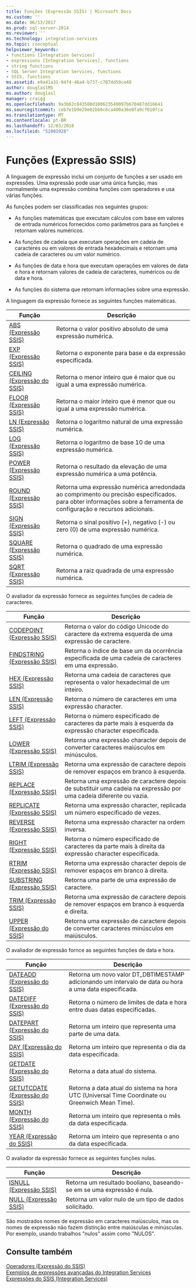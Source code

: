 ```yaml
---
title: Funções (Expressão SSIS) | Microsoft Docs
ms.custom: ''
ms.date: 06/13/2017
ms.prod: sql-server-2014
ms.reviewer: ''
ms.technology: integration-services
ms.topic: conceptual
helpviewer_keywords:
- functions [Integration Services]
- expressions [Integration Services], functions
- string functions
- SQL Server Integration Services, functions
- SSIS, functions
ms.assetid: e9a41a31-94f4-46a4-b737-c707dd59ce48
author: douglaslMS
ms.author: douglasl
manager: craigg
ms.openlocfilehash: 9a3b62c843508d100623549097b670487dd16641
ms.sourcegitcommit: ceb7e1b9e29e02bb0c6ca400a36e0fa9cf010fca
ms.translationtype: MT
ms.contentlocale: pt-BR
ms.lasthandoff: 12/03/2018
ms.locfileid: "52801928"
---
```

# <a name="functions-ssis-expression"></a>Funções (Expressão SSIS)
  A linguagem de expressão inclui um conjunto de funções a ser usado em expressões. Uma expressão pode usar uma única função, mas normalmente uma expressão combina funções com operadores e usa várias funções.  
  
 As funções podem ser classificadas nos seguintes grupos:  
  
-   As funções matemáticas que executam cálculos com base em valores de entrada numéricos fornecidos como parâmetros para as funções e retornam valores numéricos.  
  
-   As funções de cadeia que executam operações em cadeia de caracteres ou em valores de entrada hexadecimais e retornam uma cadeia de caracteres ou um valor numérico.  
  
-   As funções de data e hora que executam operações em valores de data e hora e retornam valores de cadeia de caracteres, numéricos ou de data e hora.  
  
-   As funções do sistema que retornam informações sobre uma expressão.  
  
 A linguagem da expressão fornece as seguintes funções matemáticas.  
  
|Função|Descrição|  
|--------------|-----------------|  
|[ABS &#40;Expressão SSIS&#41;](abs-ssis-expression.md)|Retorna o valor positivo absoluto de uma expressão numérica.|  
|[EXP &#40;Expressão SSIS&#41;](exp-ssis-expression.md)|Retorna o exponente para base e da expressão especificada.|  
|[CEILING &#40;Expressão do SSIS&#41;](ceiling-ssis-expression.md)|Retorna o menor inteiro que é maior que ou igual a uma expressão numérica.|  
|[FLOOR &#40;Expressão SSIS&#41;](floor-ssis-expression.md)|Retorna o maior inteiro que é menor que ou igual a uma expressão numérica.|  
|[LN &#40;Expressão SSIS&#41;](ln-ssis-expression.md)|Retorna o logaritmo natural de uma expressão numérica.|  
|[LOG &#40;Expressão SSIS&#41;](log-ssis-expression.md)|Retorna o logaritmo de base 10 de uma expressão numérica.|  
|[POWER &#40;Expressão SSIS&#41;](power-ssis-expression.md)|Retorna o resultado da elevação de uma expressão numérica a uma potência.|  
|[ROUND &#40;Expressão SSIS&#41;](round-ssis-expression.md)|Retorna uma expressão numérica arredondada ao comprimento ou precisão especificados. para obter informações sobre a ferramenta de configuração e recursos adicionais.|  
|[SIGN &#40;Expressão SSIS&#41;](sign-ssis-expression.md)|Retorna o sinal positivo (+), negativo (-) ou zero (0) de uma expressão numérica.|  
|[SQUARE &#40;Expressão SSIS&#41;](square-ssis-expression.md)|Retorna o quadrado de uma expressão numérica.|  
|[SQRT &#40;Expressão SSIS&#41;](sqrt-ssis-expression.md)|Retorna a raiz quadrada de uma expressão numérica.|  
  
 O avaliador da expressão fornece as seguintes funções de cadeia de caracteres.  
  
|Função|Descrição|  
|--------------|-----------------|  
|[CODEPOINT &#40;Expressão SSIS&#41;](codepoint-ssis-expression.md)|Retorna o valor do código Unicode do caractere da extrema esquerda de uma expressão de caractere.|  
|[FINDSTRING &#40;Expressão SSIS&#41;](findstring-ssis-expression.md)|Retorna o índice de base um da ocorrência especificada de uma cadeia de caracteres em uma expressão.|  
|[HEX &#40;Expressão SSIS&#41;](hex-ssis-expression.md)|Retorna uma cadeia de caracteres que representa o valor hexadecimal de um inteiro.|  
|[LEN &#40;Expressão SSIS&#41;](len-ssis-expression.md)|Retorna o número de caracteres em uma expressão character.|  
|[LEFT &#40;Expressão SSIS&#41;](left-ssis-expression.md)|Retorna o número especificado de caracteres da parte mais à esquerda da expressão character especificada.|  
|[LOWER &#40;Expressão SSIS&#41;](lower-ssis-expression.md)|Retorna uma expressão character depois de converter caracteres maiúsculos em minúsculos.|  
|[LTRIM &#40;Expressão SSIS&#41;](trim-ssis-expression.md)|Retorna uma expressão de caractere depois de remover espaços em branco à esquerda.|  
|[REPLACE &#40;Expressão SSIS&#41;](replace-ssis-expression.md)|Retorna uma expressão de caractere depois de substituir uma cadeia na expressão por uma cadeia diferente ou vazia.|  
|[REPLICATE &#40;Expressão SSIS&#41;](replicate-ssis-expression.md)|Retorna uma expressão character, replicada um número especificado de vezes.|  
|[REVERSE &#40;Expressão SSIS&#41;](reverse-ssis-expression.md)|Retorna uma expressão character na ordem inversa.|  
|[RIGHT &#40;Expressão SSIS&#41;](right-ssis-expression.md)|Retorna o número especificado de caracteres da parte mais à direita da expressão character especificada.|  
|[RTRIM &#40;Expressão SSIS&#41;](rtrim-ssis-expression.md)|Retorna uma expressão character depois de remover espaços em branco à direita.|  
|[SUBSTRING &#40;Expressão SSIS&#41;](substring-ssis-expression.md)|Retorna uma parte de uma expressão de caractere.|  
|[TRIM &#40;Expressão SSIS&#41;](trim-ssis-expression.md)|Retorna uma expressão de caractere depois de remover espaços em branco à esquerda e direita.|  
|[UPPER &#40;Expressão do SSIS&#41;](upper-ssis-expression.md)|Retorna uma expressão de caractere depois de converter caracteres minúsculos em maiúsculos.|  
  
 O avaliador de expressão fornce as seguintes funções de data e hora.  
  
|Função|Descrição|  
|--------------|-----------------|  
|[DATEADD &#40;Expressão do SSIS&#41;](dateadd-ssis-expression.md)|Retorna um novo valor DT_DBTIMESTAMP adicionando um intervalo de data ou hora a uma data especificada.|  
|[DATEDIFF &#40;Expressão do SSIS&#41;](datediff-ssis-expression.md)|Retorna o número de limites de data e hora entre duas datas especificadas.|  
|[DATEPART &#40;Expressão do SSIS&#41;](datepart-ssis-expression.md)|Retorna um inteiro que representa uma parte de uma data.|  
|[DAY &#40;Expressão do SSIS&#41;](day-ssis-expression.md)|Retorna um inteiro que representa o dia da data especificada.|  
|[GETDATE &#40;Expressão do SSIS&#41;](getdate-ssis-expression.md)|Retorna a data atual do sistema.|  
|[GETUTCDATE &#40;Expressão do SSIS&#41;](getutcdate-ssis-expression.md)|Retorna a data atual do sistema na hora UTC (Universal Time Coordinate ou Greenwich Mean Time).|  
|[MONTH &#40;Expressão do SSIS&#41;](month-ssis-expression.md)|Retorna um inteiro que representa o mês da data especificada.|  
|[YEAR &#40;Expressão do SSIS&#41;](year-ssis-expression.md)|Retorna um inteiro que representa o ano da data especificada.|  
  
 O avaliador da expressão fornece as seguintes funções nulas.  
  
|Função|Descrição|  
|--------------|-----------------|  
|[ISNULL &#40;Expressão SSIS&#41;](null-ssis-expression.md)|Retorna um resultado booliano, baseando-se em se uma expressão é nula.|  
|[NULL &#40;Expressão SSIS&#41;](null-ssis-expression.md)|Retorna um valor nulo de um tipo de dados solicitado.|  
  
 São mostrados nomes de expressão em caracteres maiúsculos, mas os nomes de expressão não fazem distinção entre maiúsculas e minúsculas. Por exemplo, usando trabalhos "nulos" assim como "NULOS".  
  
## <a name="see-also"></a>Consulte também  
 [Operadores &#40;Expressão do SSIS&#41;](operators-ssis-expression.md)   
 [Exemplos de expressões avançadas do Integration Services](examples-of-advanced-integration-services-expressions.md)   
 [Expressões do SSIS &#40;Integration Services&#41;](integration-services-ssis-expressions.md)  
  
  
